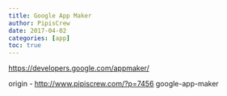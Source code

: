 ```yaml
---
title: Google App Maker
author: PipisCrew
date: 2017-04-02
categories: [app]
toc: true
---
```


https://developers.google.com/appmaker/

origin - http://www.pipiscrew.com/?p=7456 google-app-maker